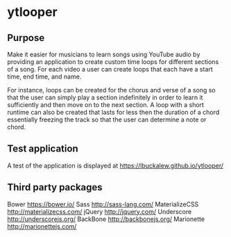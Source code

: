 # ytlooper

## Purpose
Make it easier for musicians to learn songs using YouTube audio by providing an application to create 
custom time loops for different sections of a song. For each video a user can create loops that each have 
a start time, end time, and name. 

For instance, loops can be created for the chorus and verse of a song so that the user can simply play
a section indefinitely in order to learn it sufficiently and then move on to the next section. A loop
with a short runtime can also be created that lasts for less then the duration of a chord essentially
freezing the track so that the user can determine a note or chord.

## Test application
A test of the application is displayed at https://lbuckalew.github.io/ytlooper/

## Third party packages
Bower           https://bower.io/
Sass            http://sass-lang.com/
MaterializeCSS  http://materializecss.com/
jQuery          http://jquery.com/
Underscore      http://underscorejs.org/
BackBone        http://backbonejs.org/
Marionette      http://marionettejs.com/

